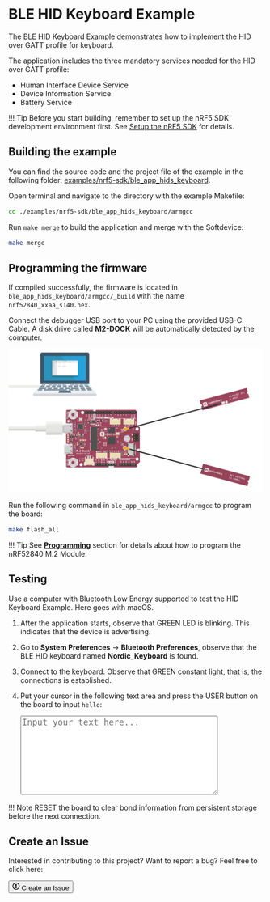 # BLE HID Keyboard Example

The BLE HID Keyboard Example demonstrates how to implement the HID over GATT profile for keyboard.

The application includes the three mandatory services needed for the HID over GATT profile:

* Human Interface Device Service
* Device Information Service
* Battery Service

!!! Tip
	Before you start building, remember to set up the nRF5 SDK development environment first. See [Setup the nRF5 SDK](../setup.md) for details.

## Building the example

You can find the source code and the project file of the example in the following folder: [examples/nrf5-sdk/ble_app_hids_keyboard](https://github.com/makerdiary/nrf52840-m2-devkit/tree/master/examples/nrf5-sdk/ble_app_hids_keyboard).

Open terminal and navigate to the directory with the example Makefile:

``` sh
cd ./examples/nrf5-sdk/ble_app_hids_keyboard/armgcc
```

Run `make merge` to build the application and merge with the Softdevice:

``` sh
make merge
```

## Programming the firmware

If compiled successfully, the firmware is located in `ble_app_hids_keyboard/armgcc/_build` with the name `nrf52840_xxaa_s140.hex`.

Connect the debugger USB port to your PC using the provided USB-C Cable. A disk drive called **M2-DOCK** will be automatically detected by the computer.

![](../../assets/images/programming-firmware.webp)

Run the following command in `ble_app_hids_keyboard/armgcc` to program the board:

``` sh
make flash_all
```

!!! Tip
	See **[Programming](../../programming.md)** section for details about how to program the nRF52840 M.2 Module.

## Testing

Use a computer with Bluetooth Low Energy supported to test the HID Keyboard Example. Here goes with macOS.

1. After the application starts, observe that GREEN LED is blinking. This indicates that the device is advertising.

2. Go to **System Preferences** -> **Bluetooth Preferences**, observe that the BLE HID keyboard named **Nordic_Keyboard** is found.

3. Connect to the keyboard. Observe that GREEN constant light, that is, the connections is established.

4. Put your cursor in the following text area and press the USER button on the board to input `hello`:
	
	<textarea name="textarea" placeholder="Input your text here..." style="width:80%;height:150px;font-size:1.2em;"></textarea>

!!! Note
	RESET the board to clear bond information from persistent storage before the next connection.

## Create an Issue

Interested in contributing to this project? Want to report a bug? Feel free to click here:

<a href="https://github.com/makerdiary/nrf52840-m2-devkit/issues/new?title=nRF5%20SDK-BLE%20HIDS%20Keyboard:%20%3Ctitle%3E"><button class="md-tile md-tile--primary"><svg xmlns="http://www.w3.org/2000/svg" viewBox="0 0 14 16" width="14" height="16"><path fill-rule="evenodd" d="M7 2.3c3.14 0 5.7 2.56 5.7 5.7s-2.56 5.7-5.7 5.7A5.71 5.71 0 011.3 8c0-3.14 2.56-5.7 5.7-5.7zM7 1C3.14 1 0 4.14 0 8s3.14 7 7 7 7-3.14 7-7-3.14-7-7-7zm1 3H6v5h2V4zm0 6H6v2h2v-2z"></path></svg> Create an Issue</button></a>

